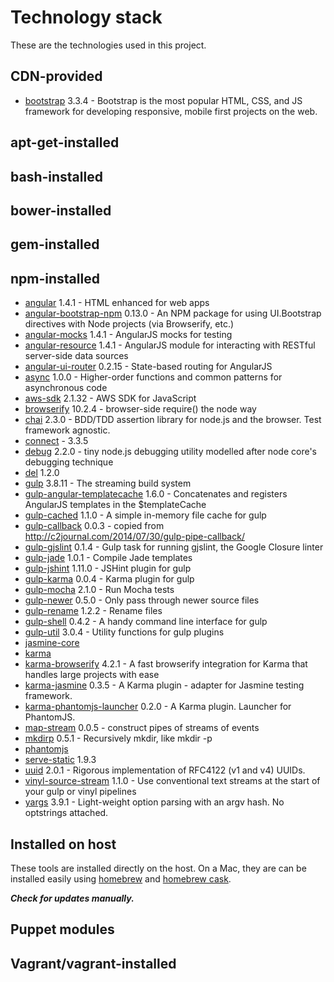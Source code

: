 # Technology stack

These are the technologies used in this project.

## CDN-provided

- [bootstrap](http://www.bootstrapcdn.com/) 3.3.4 - Bootstrap is the most popular HTML, CSS, and JS framework for developing responsive, mobile first projects on the web.

## apt-get-installed

## bash-installed

## bower-installed

## gem-installed

## npm-installed

- [angular](https://www.npmjs.com/package/angular) 1.4.1 - HTML enhanced for web apps
- [angular-bootstrap-npm](https://www.npmjs.com/package/angular-bootstrap-npm) 0.13.0 - An NPM package for using UI.Bootstrap directives with Node projects (via Browserify, etc.)
- [angular-mocks](https://www.npmjs.com/package/angular-mocks) 1.4.1 - AngularJS mocks for testing
- [angular-resource](https://www.npmjs.com/package/angular-resource) 1.4.1 - AngularJS module for interacting with RESTful server-side data sources
- [angular-ui-router](https://www.npmjs.com/package/angular-ui-router) 0.2.15 - State-based routing for AngularJS
- [async](https://www.npmjs.com/package/async) 1.0.0 - Higher-order functions and common patterns for asynchronous code
- [aws-sdk](https://www.npmjs.com/package/aws-sdk) 2.1.32 - AWS SDK for JavaScript
- [browserify](https://www.npmjs.com/package/browserify) 10.2.4 - browser-side require() the node way
- [chai](https://www.npmjs.com/package/chai) 2.3.0 - BDD/TDD assertion library for node.js and the browser. Test framework agnostic.
- [connect](https://www.npmjs.com/package/connect) - 3.3.5
- [debug](https://www.npmjs.com/package/debug) 2.2.0 - tiny node.js debugging utility modelled after node core's debugging technique
- [del](https://www.npmjs.com/package/del) 1.2.0
- [gulp](https://www.npmjs.com/package/gulp) 3.8.11 - The streaming build system
- [gulp-angular-templatecache](https://www.npmjs.com/package/gulp-angular-templatecache) 1.6.0 - Concatenates and registers AngularJS templates in the $templateCache
- [gulp-cached](https://www.npmjs.com/package/gulp-cached) 1.1.0 - A simple in-memory file cache for gulp
- [gulp-callback](https://www.npmjs.com/package/gulp-callback) 0.0.3 - copied from http://c2journal.com/2014/07/30/gulp-pipe-callback/
- [gulp-gjslint](https://www.npmjs.com/package/gulp-gjslint) 0.1.4 - Gulp task for running gjslint, the Google Closure linter
- [gulp-jade](https://www.npmjs.com/package/gulp-jade) 1.0.1 - Compile Jade templates
- [gulp-jshint](https://www.npmjs.com/package/gulp-jshint) 1.11.0 - JSHint plugin for gulp
- [gulp-karma](https://www.npmjs.com/package/gulp-karma) 0.0.4 - Karma plugin for gulp
- [gulp-mocha](https://www.npmjs.com/package/gulp-mocha) 2.1.0 - Run Mocha tests
- [gulp-newer](https://www.npmjs.com/package/gulp-newer) 0.5.0 - Only pass through newer source files
- [gulp-rename](https://www.npmjs.com/package/gulp-rename) 1.2.2 - Rename files
- [gulp-shell](https://www.npmjs.com/package/gulp-shell) 0.4.2 - A handy command line interface for gulp
- [gulp-util](https://www.npmjs.com/package/gulp-util) 3.0.4 - Utility functions for gulp plugins
- [jasmine-core]()
- [karma]()
- [karma-browserify](https://www.npmjs.com/package/karma-browserify) 4.2.1 - A fast browserify integration for Karma that handles large projects with ease
- [karma-jasmine](https://www.npmjs.com/package/karma-jasmine) 0.3.5 - A Karma plugin - adapter for Jasmine testing framework.
- [karma-phantomjs-launcher](https://www.npmjs.com/package/karma-phantomjs-launcher) 0.2.0 - A Karma plugin. Launcher for PhantomJS.
- [map-stream](https://www.npmjs.com/package/map-stream) 0.0.5 - construct pipes of streams of events
- [mkdirp](https://www.npmjs.com/package/mkdirp) 0.5.1 - Recursively mkdir, like mkdir -p
- [phantomjs]()
- [serve-static](https://www.npmjs.com/package/serve-static) 1.9.3
- [uuid](https://www.npmjs.com/package/uuid) 2.0.1 - Rigorous implementation of RFC4122 (v1 and v4) UUIDs.
- [vinyl-source-stream](https://www.npmjs.com/package/vinyl-source-stream) 1.1.0 - Use conventional text streams at the start of your gulp or vinyl pipelines
- [yargs](https://www.npmjs.com/package/yargs) 3.9.1 - Light-weight option parsing with an argv hash. No optstrings attached.


## Installed on host

These tools are installed directly on the host.  On a Mac, they are can be installed easily using [homebrew](http://brew.sh/) and [homebrew cask](http://caskroom.io/).

***Check for updates manually.***

## Puppet modules

## Vagrant/vagrant-installed
